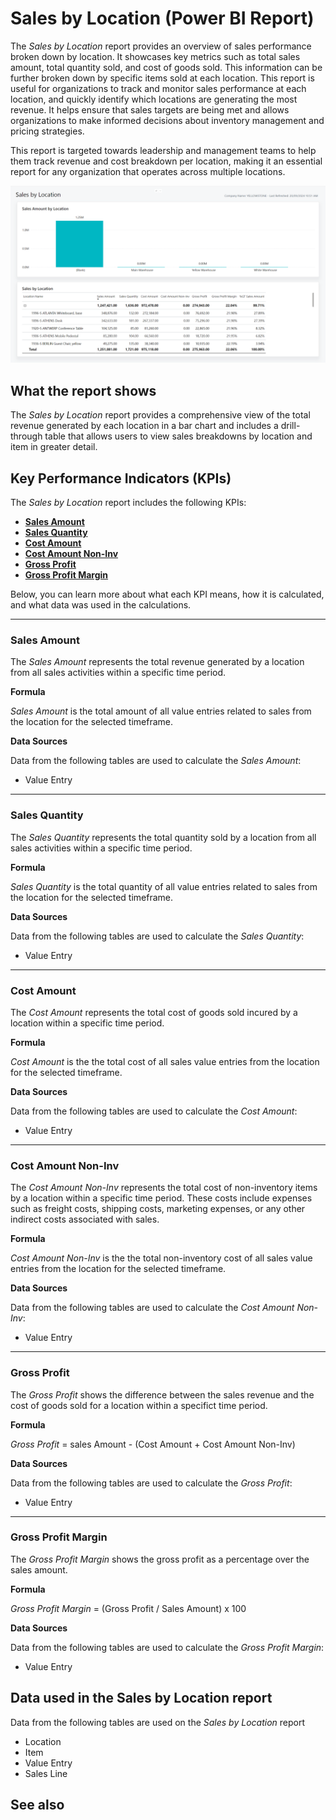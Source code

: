 # Sales by Location (Power BI Report)

The _Sales by Location_ report provides an overview of sales performance broken down by location. It showcases key metrics such as total sales amount, total quantity sold, and cost of goods sold. This information can be further broken down by specific items sold at each location. This report is useful for organizations to track and monitor sales performance at each location, and quickly identify which locations are generating the most revenue. It helps ensure that sales targets are being met and allows organizations to make informed decisions about inventory management and pricing strategies.

This report is targeted towards leadership and management teams to help them track revenue and cost breakdown per location, making it an essential report for any organization that operates across multiple locations.

![Sales by Location screenshot](/business-central/media/sales/sales-by-location.png "Sales by Location - Screenshot")
## What the report shows

The _Sales by Location_ report provides a comprehensive view of the total revenue generated by each location in a bar chart and includes a drill-through table that allows users to view sales breakdowns by location and item in greater detail.

## Key Performance Indicators (KPIs)

The _Sales by Location_ report includes the following KPIs:

- **[Sales Amount](#sales-amount)**  
- **[Sales Quantity](#sales-quantity)**  
- **[Cost Amount](#cost-amount)**  
- **[Cost Amount Non-Inv](#cost-amount-non-inv)**  
- **[Gross Profit](#gross-profit)**  
- **[Gross Profit Margin](#gross-profit-margin)**

Below, you can learn more about what each KPI means, how it is calculated, and what data was used in the calculations.

---
### Sales Amount

The *Sales Amount* represents the total revenue generated by a location from all sales activities within a specific time period.

**Formula**  

*Sales Amount* is the total amount of all value entries related to sales from the location for the selected timeframe.

**Data Sources**

Data from the following tables are used to calculate the *Sales Amount*:
- Value Entry

---
### Sales Quantity

The *Sales Quantity* represents the total quantity sold by a location from all sales activities within a specific time period.

**Formula**  

*Sales Quantity* is the total quantity of all value entries related to sales from the location for the selected timeframe.

**Data Sources**

Data from the following tables are used to calculate the *Sales Quantity*:
- Value Entry

---
### Cost Amount

The *Cost Amount* represents the total cost of goods sold incured by a location within a specific time period.

**Formula**  

*Cost Amount* is the the total cost of all sales value entries from the location for the selected timeframe.

**Data Sources**

Data from the following tables are used to calculate the *Cost Amount*:
- Value Entry

---
### Cost Amount Non-Inv

The *Cost Amount Non-Inv* represents the total cost of non-inventory items by a location within a specific time period. These costs include expenses such as freight costs, shipping costs, marketing expenses, or any other indirect costs associated with sales.

**Formula**  

*Cost Amount Non-Inv* is the the total non-inventory cost of all sales value entries from the location for the selected timeframe.

**Data Sources**

Data from the following tables are used to calculate the *Cost Amount Non-Inv*:
- Value Entry

---
### Gross Profit

The *Gross Profit* shows the difference between the sales revenue and the cost of goods sold for a location within a specifict time period.

**Formula**  

*Gross Profit* = sales Amount - (Cost Amount + Cost Amount Non-Inv) 

**Data Sources**

Data from the following tables are used to calculate the *Gross Profit*:
- Value Entry

---
### Gross Profit Margin

The *Gross Profit Margin* shows the gross profit as a percentage over the sales amount.

**Formula**  

*Gross Profit Margin* = (Gross Profit / Sales Amount) x 100

**Data Sources**

Data from the following tables are used to calculate the *Gross Profit Margin*:
- Value Entry

## Data used in the Sales by Location report

Data from the following tables are used on the *Sales by Location* report
- Location
- Item
- Value Entry
- Sales Line

## See also
